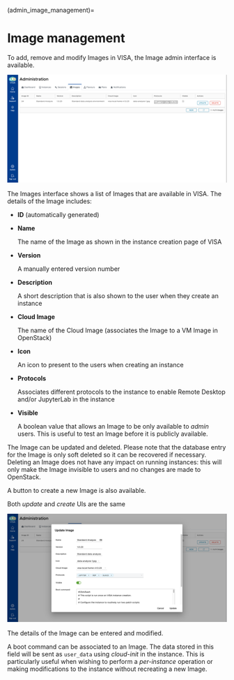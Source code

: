 (admin_image_management)=
# Image management

To add, remove and modify Images in VISA, the Image admin interface is available.

![](../_static/images/visa-admin-images.png)

The Images interface shows a list of Images that are available in VISA. The details of the Image includes:

- **ID** (automatically generated)
- **Name**

  The name of the Image as shown in the instance creation page of VISA

- **Version**

  A manually entered version number

- **Description**

  A short description that is also shown to the user when they create an instance

- **Cloud Image**

  The name of the Cloud Image (associates the Image to a VM Image in OpenStack)

- **Icon**

  An icon to present to the users when creating an instance

- **Protocols**

  Associates different protocols to the instance to enable Remote Desktop and/or JupyterLab in the instance

- **Visible**

  A boolean value that allows an Image to be only available to *admin* users. This is useful to test an Image before it is publicly available.

The Image can be updated and deleted. Please note that the database entry for the Image is only soft deleted so it can be recovered if necessary. Deleting an Image does not have any impact on running instances: this will only make the Image invisible to users and no changes are made to OpenStack.

A button to create a new Image is also available.

Both *update* and *create* UIs are the same

![](../_static/images/visa-admin-images-update.png)

The details of the Image can be entered and modified. 

A boot command can be associated to an Image. The data stored in this field will be sent as `user_data` using *cloud-init* in the instance. This is particularly useful when wishing to perform a *per-instance* operation or making modifications to the instance without recreating a new Image.

